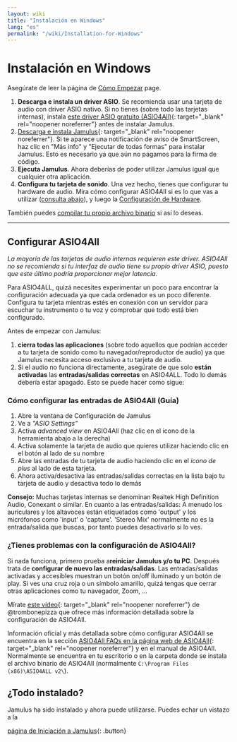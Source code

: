 ```yaml
---
layout: wiki
title: "Instalación en Windows"
lang: "es"
permalink: "/wiki/Installation-for-Windows"
---
```


# Instalación en Windows
Asegúrate de leer la página de [Cómo Empezar](Getting-Started) page.
1. **Descarga e instala un driver ASIO**. Se recomienda usar una tarjeta de audio con driver ASIO nativo. Si no tienes (sobre todo las tarjetas internas), instala [este driver ASIO gratuito (ASIO4All)](http://www.asio4all.org){: target="_blank" rel="noopener noreferrer"} antes de instalar Jamulus.
1. [Descarga e instala Jamulus](https://sourceforge.net/projects/llcon/files/latest/download){: target="_blank" rel="noopener noreferrer"}. Si te aparece una notificación de aviso de SmartScreen, haz clic en "Más info" y "Ejecutar de todas formas" para instalar Jamulus. Esto es necesario ya que aún no pagamos para la firma de código.
1. **Ejecuta Jamulus**. Ahora deberías de poder utilizar Jamulus igual que cualquier otra aplicación.
1. **Configura tu tarjeta de sonido**. Una vez hecho, tienes que configurar tu hardware de audio. Mira cómo configurar ASIO4All si es lo que vas a utilizar ([consulta abajo](#configurar-asio4all)), y luego la [Configuración de Hardware](Hardware-Setup).

También puedes [compilar tu propio archivo binario](Compiling) si así lo deseas.

***

## Configurar ASIO4All
*La mayoría de las tarjetas de audio internas requieren este driver. ASIO4All no se recomienda si tu interfaz de audio tiene su propio driver ASIO, puesto que este último podría proporcionar mejor latencia.*

Para ASIO4ALL, quizá necesites experimentar un poco para encontrar la configuración adecuada ya que cada ordenador es un poco diferente. Configura tu tarjeta mientras estés en conexión con un servidor para escuchar tu instrumento o tu voz y comprobar que todo está bien configurado.

Antes de empezar con Jamulus:
1. **cierra todas las aplicaciones** (sobre todo aquellos que podrían acceder a tu tarjeta de sonido como tu navegador/reproductor de audio) ya que Jamulus necesita acceso exclusivo a tu tarjeta de audio. 
1. Si el audio no funciona directamente, asegúrate de que solo **están activadas** las **entradas/salidas correctas** en ASIO4ALL. Todo lo demás debería estar apagado. Esto se puede hacer como sigue:

### Cómo configurar las entradas de ASIO4All (Guía)

1. Abre la ventana de Configuración de Jamulus
1. Ve a _"ASIO Settings"_
1. Activa _advanced view_ en ASIO4All (haz clic en el icono de la herramienta abajo a la derecha)
1. Activa solamente la tarjeta de audio que quieres utilizar haciendo clic en el botón al lado de su nombre
1. Abre las entradas de tu tarjeta de audio haciendo clic en el _icono de plus_ al lado de esta tarjeta.
1. Ahora activa/desactiva las entradas/salidas correctas en la lista bajo tu tarjeta de audio y desactiva todo lo demás

**Consejo:** Muchas tarjetas internas se denominan Realtek High Definition Audio, Conexant o similar. En cuanto a las entradas/salidas: A menudo los auriculares y los altavoces están etiquetados como 'output' y los micrófonos como 'input' o 'capture'. 'Stereo Mix' normalmente no es la entrada/salida que buscas, por tanto puedes desactivarlo si lo ves.

### ¿Tienes problemas con la configuración de ASIO4All?

Si nada funciona, primero prueba a**reiniciar Jamulus y/o tu PC**.
Después trata de **configurar de nuevo las entradas/salidas**. Las entradas/salidas activadas y accesibles muestran un botón on/off iluminado y un botón de play. Si ves una cruz roja o un símbolo amarillo, quizá tengas que cerrar otras aplicaciones como tu navegador, Zoom, ...

Mírate [este vídeo](https://youtu.be/_GzOsitVgLI){: target="_blank" rel="noopener noreferrer"} de @trombonepizza que ofrece más información detallada sobre la configuración de ASIO4All.

Información oficial y más detallada sobre cómo configurar ASIO4All se encuentra en la sección [ASIO4All FAQs en la página web de ASIO4All](http://www.asio4all.org/faq.html){: target="_blank" rel="noopener noreferrer"} y en el manual de ASIO4All. Normalmente se encuentra en tu escritorio o en la carpeta donde se instala el archivo binario de ASIO4All (normalmente `C:\Program Files (x86)\ASIO4ALL v2\`).

## ¿Todo instalado?

Jamulus ha sido instalado y ahora puede utilizarse. Puedes echar un vistazo a la

[página de Iniciación a Jamulus](Onboarding){: .button}
